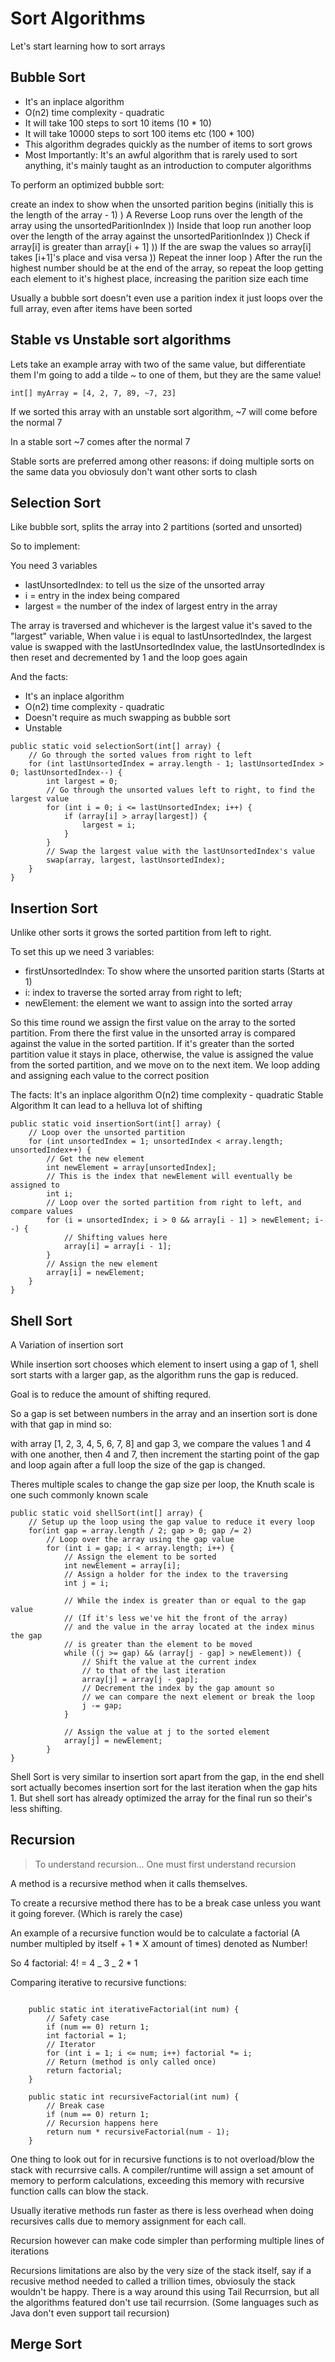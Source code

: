 # Sort Algorithms

Let's start learning how to sort arrays

## Bubble Sort

- It's an inplace algorithm
- O(n2) time complexity - quadratic
- It will take 100 steps to sort 10 items (10 \* 10)
- It will take 10000 steps to sort 100 items etc (100 \* 100)
- This algorithm degrades quickly as the number of items to sort grows
- Most Importantly: It's an awful algorithm that is rarely used to sort anything, it's mainly taught as an introduction to computer algorithms

To perform an optimized bubble sort:

create an index to show when the unsorted parition begins (initially this is the length of the array - 1)
) A Reverse Loop runs over the length of the array using the unsortedParitionIndex
)) Inside that loop run another loop over the length of the array against the unsortedParitionIndex
)) Check if array[i] is greater than array[i + 1]
)) If the are swap the values so array[i] takes [i+1]'s place and visa versa
)) Repeat the inner loop
) After the run the highest number should be at the end of the array, so repeat the loop getting each element to it's highest place, increasing the parition size each time

Usually a bubble sort doesn't even use a parition index it just loops over the full array, even after items have been sorted

## Stable vs Unstable sort algorithms

Lets take an example array with two of the same value, but differentiate them I'm going to add a tilde ~ to one of them, but they are the same value!

`int[] myArray = [4, 2, 7, 89, ~7, 23]`

If we sorted this array with an unstable sort algorithm, ~7 will come before the normal 7

In a stable sort ~7 comes after the normal 7

Stable sorts are preferred among other reasons:
if doing multiple sorts on the same data you obviosuly don't want other sorts to clash

## Selection Sort

Like bubble sort, splits the array into 2 partitions (sorted and unsorted)

So to implement:

You need 3 variables

- lastUnsortedIndex: to tell us the size of the unsorted array
- i = entry in the index being compared
- largest = the number of the index of largest entry in the array

The array is traversed and whichever is the largest value it's saved to the "largest" variable,
When value i is equal to lastUnsortedIndex,
the largest value is swapped with the lastUnsortedIndex value,
the lastUnsortedIndex is then reset and decremented by 1
and the loop goes again

And the facts:

- It's an inplace algorithm
- O(n2) time complexity - quadratic
- Doesn't require as much swapping as bubble sort
- Unstable

```
public static void selectionSort(int[] array) {
    // Go through the sorted values from right to left
    for (int lastUnsortedIndex = array.length - 1; lastUnsortedIndex > 0; lastUnsortedIndex--) {
        int largest = 0;
        // Go through the unsorted values left to right, to find the largest value
        for (int i = 0; i <= lastUnsortedIndex; i++) {
            if (array[i] > array[largest]) {
                largest = i;
            }
        }
        // Swap the largest value with the lastUnsortedIndex's value
        swap(array, largest, lastUnsortedIndex);
    }
}
```

## Insertion Sort

Unlike other sorts it grows the sorted partition from left to right.

To set this up we need 3 variables:

- firstUnsortedIndex: To show where the unsorted parition starts (Starts at 1)
- i: index to traverse the sorted array from right to left;
- newElement: the element we want to assign into the sorted array

So this time round we assign the first value on the array to the sorted partition.
From there the first value in the unsorted array is compared against the value in the sorted partition.
If it's greater than the sorted partition value it stays in place, otherwise, the value is assigned the value from the sorted partition, and we move on to the next item.
We loop adding and assigning each value to the correct position

The facts:
It's an inplace algorithm
O(n2) time complexity - quadratic
Stable Algorithm
It can lead to a helluva lot of shifting

```
public static void insertionSort(int[] array) {
    // Loop over the unsorted partition
    for (int unsortedIndex = 1; unsortedIndex < array.length; unsortedIndex++) {
        // Get the new element
        int newElement = array[unsortedIndex];
        // This is the index that newElement will eventually be assigned to
        int i;
        // Loop over the sorted partition from right to left, and compare values
        for (i = unsortedIndex; i > 0 && array[i - 1] > newElement; i--) {
            // Shifting values here
            array[i] = array[i - 1];
        }
        // Assign the new element
        array[i] = newElement;
    }
}
```

## Shell Sort

A Variation of insertion sort

While insertion sort chooses which element to insert using a gap of 1, shell sort starts with a larger gap, as the algorithm runs the gap is reduced.

Goal is to reduce the amount of shifting requred.

So a gap is set between numbers in the array and an insertion sort is done with that gap in mind so:

with array [1, 2, 3, 4, 5, 6, 7, 8]
and gap 3,
we compare the values 1 and 4 with one another,
then 4 and 7, then increment the starting point of the gap and loop again
after a full loop the size of the gap is changed.

Theres multiple scales to change the gap size per loop, the Knuth scale is one such commonly known scale

```
public static void shellSort(int[] array) {
    // Setup up the loop using the gap value to reduce it every loop
    for(int gap = array.length / 2; gap > 0; gap /= 2)
        // Loop over the array using the gap value
        for (int i = gap; i < array.length; i++) {
            // Assign the element to be sorted
            int newElement = array[i];
            // Assign a holder for the index to the traversing
            int j = i;

            // While the index is greater than or equal to the gap value
            // (If it's less we've hit the front of the array)
            // and the value in the array located at the index minus the gap
            // is greater than the element to be moved
            while ((j >= gap) && (array[j - gap] > newElement)) {
                // Shift the value at the current index
                // to that of the last iteration
                array[j] = array[j - gap];
                // Decrement the index by the gap amount so
                // we can compare the next element or break the loop
                j -= gap;
            }

            // Assign the value at j to the sorted element
            array[j] = newElement;
        }
}
```

Shell Sort is very similar to insertion sort apart from the gap, in the end shell sort actually becomes insertion sort for the last iteration when the gap hits 1. But shell sort has already optimized the array for the final run so their's less shifting.

## Recursion

> To understand recursion...
> One must first understand recursion

A method is a recursive method when it calls themselves.

To create a recursive method there has to be a break case unless you want it going forever. (Which is rarely the case)

An example of a recursive function would be to calculate a factorial (A number multipled by itself + 1 \* X amount of times) denoted as Number!

So 4 factorial:
4! = 4 _ 3 _ 2 \* 1

Comparing iterative to recursive functions:

```

    public static int iterativeFactorial(int num) {
        // Safety case
        if (num == 0) return 1;
        int factorial = 1;
        // Iterator
        for (int i = 1; i <= num; i++) factorial *= i;
        // Return (method is only called once)
        return factorial;
    }

    public static int recursiveFactorial(int num) {
        // Break case
        if (num == 0) return 1;
        // Recursion happens here
        return num * recursiveFactorial(num - 1);
    }
```

One thing to look out for in recursive functions is to not overload/blow the stack with recurrsive calls.
A compiler/runtime will assign a set amount of memory to perform calculations, exceeding this memory with recursive function calls can blow the stack.

Usually iterative methods run faster as there is less overhead when doing recursives calls due to memory assignment for each call.

Recursion however can make code simpler than performing multiple lines of iterations

Recursions limitations are also by the very size of the stack itself, say if a recusive method needed to called a trillion times, obviosuly the stack wouldn't be happy.
There is a way around this using Tail Recurrsion, but all the algorithms featured don't use tail recurrsion. (Some languages such as Java don't even support tail recursion)

## Merge Sort
